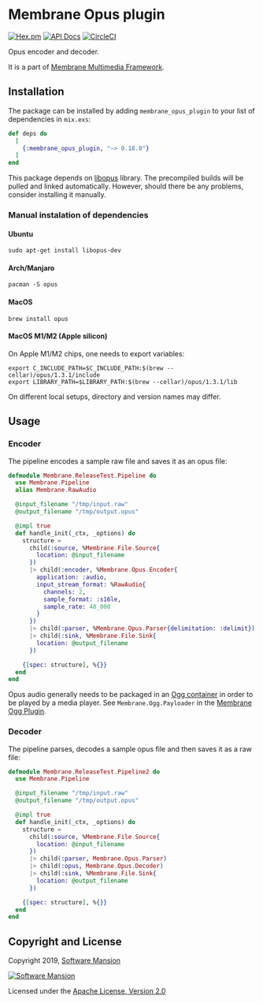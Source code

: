 # Membrane Opus plugin

[![Hex.pm](https://img.shields.io/hexpm/v/membrane_opus_plugin.svg)](https://hex.pm/packages/membrane_opus_plugin)
[![API Docs](https://img.shields.io/badge/api-docs-yellow.svg?style=flat)](https://hexdocs.pm/membrane_opus_plugin/)
[![CircleCI](https://circleci.com/gh/membraneframework/membrane_opus_plugin.svg?style=svg)](https://circleci.com/gh/membraneframework/membrane_opus_plugin)

Opus encoder and decoder.

It is a part of [Membrane Multimedia Framework](https://membrane.stream).

## Installation

The package can be installed by adding `membrane_opus_plugin` to your list of dependencies in `mix.exs`:

```elixir
def deps do
  [
    {:membrane_opus_plugin, "~> 0.18.0"}
  ]
end
```

This package depends on [libopus](http://opus-codec.org/docs/) library. The precompiled builds will be pulled and linked automatically. However, should there be any problems, consider installing it manually.

### Manual instalation of dependencies

#### Ubuntu
```
sudo apt-get install libopus-dev
```

#### Arch/Manjaro
```
pacman -S opus
```

#### MacOS
```
brew install opus
```

#### MacOS M1/M2 (Apple silicon)

On Apple M1/M2 chips, one needs to export variables:
```
export C_INCLUDE_PATH=$C_INCLUDE_PATH:$(brew --cellar)/opus/1.3.1/include
export LIBRARY_PATH=$LIBRARY_PATH:$(brew --cellar)/opus/1.3.1/lib
```
On different local setups, directory and version names may differ.

## Usage

### Encoder

The pipeline encodes a sample raw file and saves it as an opus file:

```elixir
defmodule Membrane.ReleaseTest.Pipeline do
  use Membrane.Pipeline
  alias Membrane.RawAudio

  @input_filename "/tmp/input.raw"
  @output_filename "/tmp/output.opus"

  @impl true
  def handle_init(_ctx, _options) do
    structure = 
      child(:source, %Membrane.File.Source{
        location: @input_filename
      })
      |> child(:encoder, %Membrane.Opus.Encoder{
        application: :audio,
        input_stream_format: %RawAudio{
          channels: 2,
          sample_format: :s16le,
          sample_rate: 48_000
        }
      })
      |> child(:parser, %Membrane.Opus.Parser{delimitation: :delimit})
      |> child(:sink, %Membrane.File.Sink{
        location: @output_filename
      })

    {[spec: structure], %{}}
  end
end
```

Opus audio generally needs to be packaged in an [Ogg container](https://xiph.org/ogg/) in order to be played by a
media player. See `Membrane.Ogg.Payloader` in the [Membrane Ogg Plugin](https://github.com/membraneframework/membrane_ogg_plugin).


### Decoder

The pipeline parses, decodes a sample opus file and then saves it as a raw file:

```elixir
defmodule Membrane.ReleaseTest.Pipeline2 do
  use Membrane.Pipeline

  @input_filename "/tmp/input.raw"
  @output_filename "/tmp/output.opus"

  @impl true
  def handle_init(_ctx, _options) do
    structure = 
      child(:source, %Membrane.File.Source{
        location: @input_filename
      })
      |> child(:parser, Membrane.Opus.Parser)
      |> child(:opus, Membrane.Opus.Decoder)
      |> child(:sink, %Membrane.File.Sink{
        location: @output_filename
      })

    {[spec: structure], %{}}
  end
end
```

## Copyright and License

Copyright 2019, [Software Mansion](https://swmansion.com/?utm_source=git&utm_medium=readme&utm_campaign=membrane_opus_plugin)

[![Software Mansion](https://logo.swmansion.com/logo?color=white&variant=desktop&width=200&tag=membrane-github)](https://swmansion.com/?utm_source=git&utm_medium=readme&utm_campaign=membrane_opus_plugin)

Licensed under the [Apache License, Version 2.0](LICENSE)

